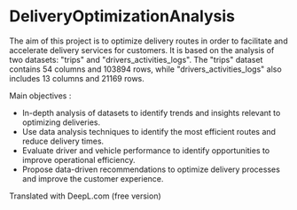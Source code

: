 # DeliveryOptimizationAnalysis

The aim of this project is to optimize delivery routes in order to facilitate and accelerate delivery services for customers. It is based on the analysis of two datasets: "trips" and "drivers_activities_logs". The "trips" dataset contains 54 columns and 103894 rows, while "drivers_activities_logs" also includes 13 columns and 21169 rows.

Main objectives :
- In-depth analysis of datasets to identify trends and insights relevant to optimizing deliveries.
- Use data analysis techniques to identify the most efficient routes and reduce delivery times.
- Evaluate driver and vehicle performance to identify opportunities to improve operational efficiency.
- Propose data-driven recommendations to optimize delivery processes and improve the customer experience.



Translated with DeepL.com (free version)
